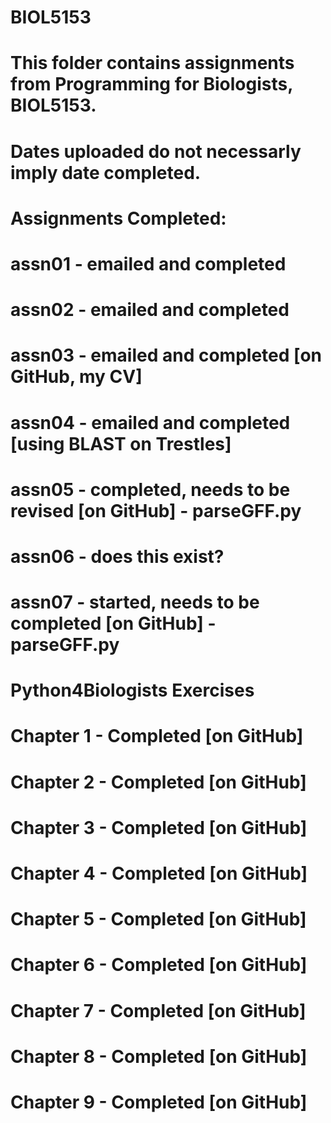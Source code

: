 # BIOL5153
#
# This folder contains assignments from Programming for Biologists, BIOL5153. 
# Dates uploaded do not necessarly imply date completed. 
#
# Assignments Completed:
# assn01 - emailed and completed
# assn02 - emailed and completed
# assn03 - emailed and completed [on GitHub, my CV]
# assn04 - emailed and completed [using BLAST on Trestles]
# assn05 - completed, needs to be revised [on GitHub] - parseGFF.py
# assn06 - does this exist?
# assn07 - started, needs to be completed [on GitHub] - parseGFF.py
#
# Python4Biologists Exercises
# Chapter 1 - Completed [on GitHub]
# Chapter 2 - Completed [on GitHub]
# Chapter 3 - Completed [on GitHub]
# Chapter 4 - Completed [on GitHub]
# Chapter 5 - Completed [on GitHub]
# Chapter 6 - Completed [on GitHub]
# Chapter 7 - Completed [on GitHub]
# Chapter 8 - Completed [on GitHub]
# Chapter 9 - Completed [on GitHub]
